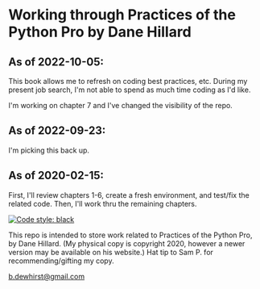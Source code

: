 # Working through Practices of the Python Pro by Dane Hillard

## As of 2022-10-05:

This book allows me to refresh on coding best practices, etc. During my present job search, I'm not able to spend as much time coding as I'd like.

I'm working on chapter 7 and I've changed the visibility of the repo.

## As of 2022-09-23:
I'm picking this back up.


## As of 2020-02-15:
First, I'll review chapters 1-6, create a fresh environment, and test/fix the related code. Then, I'll work thru the remaining chapters.

[![Code style: black](https://img.shields.io/badge/code%20style-black-000000.svg)](https://github.com/psf/black)

This repo is intended to store work related to Practices of the Python Pro, by Dane Hillard. (My physical copy is copyright 2020, however a newer version may be available on his website.) Hat tip to Sam P. for recommending/gifting my copy.

b.dewhirst@gmail.com
